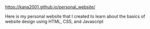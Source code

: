 https://kana2001.github.io/personal_website/

Here is my personal website that I created to learn about the basics of website design using HTML, CSS, and Javascript
